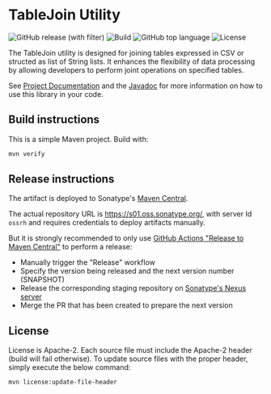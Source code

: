 # TableJoin Utility

![GitHub release (with filter)](https://img.shields.io/github/v/release/sentrysoftware/tablejoin)
![Build](https://img.shields.io/github/actions/workflow/status/sentrysoftware/tablejoin/deploy.yml)
![GitHub top language](https://img.shields.io/github/languages/top/sentrysoftware/tablejoin)
![License](https://img.shields.io/github/license/sentrysoftware/tablejoin)

The TableJoin utility is designed for joining tables expressed in CSV or structed as list of String lists. It enhances the flexibility of data processing by allowing developers to perform joint operations on specified tables.

See [Project Documentation](https://sentrysoftware.github.io/tablejoin/) and the [Javadoc](https://sentrysoftware.github.io/tablejoin/apidocs/) for more information on how to use this library in your code.

## Build instructions

This is a simple Maven project. Build with:

```bash
mvn verify
```

## Release instructions

The artifact is deployed to Sonatype's [Maven Central](https://central.sonatype.com/).

The actual repository URL is https://s01.oss.sonatype.org/, with server Id `ossrh` and requires credentials to deploy
artifacts manually.

But it is strongly recommended to only use [GitHub Actions "Release to Maven Central"](actions/workflows/release.yml) to perform a release:

* Manually trigger the "Release" workflow
* Specify the version being released and the next version number (SNAPSHOT)
* Release the corresponding staging repository on [Sonatype's Nexus server](https://s01.oss.sonatype.org/)
* Merge the PR that has been created to prepare the next version

## License

License is Apache-2. Each source file must include the Apache-2 header (build will fail otherwise). To update source files with the proper header, simply execute the below command:

```bash
mvn license:update-file-header
```

